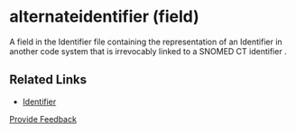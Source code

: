 # alternateidentifier (field)

A field in the Identifier file containing the representation of an Identifier in another code system that is irrevocably linked to a SNOMED CT identifier .

## Related Links

* [Identifier](../i/identifier-file.md)






<a href="https://docs.google.com/forms/d/e/1FAIpQLScTmbZIf0UEQwYDkY27EEWBkaiYkHSbR0_9DmFrMLXoQLyL7Q/viewform?usp=pp_url&entry.1767247133=Release+File+Specification&entry.670899847=alternateidentifier%20%28field%29" class="button primary">Provide Feedback</a>
